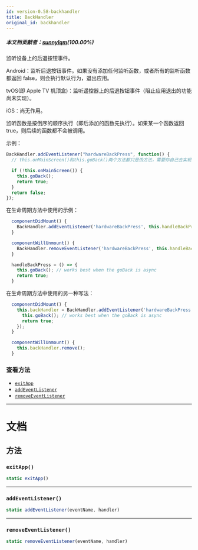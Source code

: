 ```yaml
---
id: version-0.58-backhandler
title: BackHandler
original_id: backhandler
---
```


##### 本文档贡献者：[sunnylqm](https://github.com/search?q=sunnylqm%40qq.com+in%3Aemail&type=Users)(100.00%)

监听设备上的后退按钮事件。

Android：监听后退按钮事件。如果没有添加任何监听函数，或者所有的监听函数都返回 false，则会执行默认行为，退出应用。

tvOS(即 Apple TV 机顶盒)：监听遥控器上的后退按钮事件（阻止应用退出的功能尚未实现）。

iOS：尚无作用。

监听函数是按倒序的顺序执行（即后添加的函数先执行）。如果某一个函数返回 true，则后续的函数都不会被调用。

示例：

```jsx
BackHandler.addEventListener("hardwareBackPress", function() {
  // this.onMainScreen()和this.goBack()两个方法都只是伪方法，需要你自己去实现！

  if (!this.onMainScreen()) {
    this.goBack();
    return true;
  }
  return false;
});
```

在生命周期方法中使用的示例：

```jsx
  componentDidMount() {
    BackHandler.addEventListener('hardwareBackPress', this.handleBackPress);
  }

  componentWillUnmount() {
    BackHandler.removeEventListener('hardwareBackPress', this.handleBackPress);
  }

  handleBackPress = () => {
    this.goBack(); // works best when the goBack is async
    return true;
  }
```

在生命周期方法中使用的另一种写法：

```jsx
  componentDidMount() {
    this.backHandler = BackHandler.addEventListener('hardwareBackPress', () => {
      this.goBack(); // works best when the goBack is async
      return true;
    });
  }

  componentWillUnmount() {
    this.backHandler.remove();
  }
```

### 查看方法

- [`exitApp`](backhandler.md#exitapp)
- [`addEventListener`](backhandler.md#addeventlistener)
- [`removeEventListener`](backhandler.md#removeeventlistener)

---

# 文档

## 方法

### `exitApp()`

```jsx
static exitApp()
```

---

### `addEventListener()`

```jsx
static addEventListener(eventName, handler)
```

---

### `removeEventListener()`

```jsx
static removeEventListener(eventName, handler)
```
